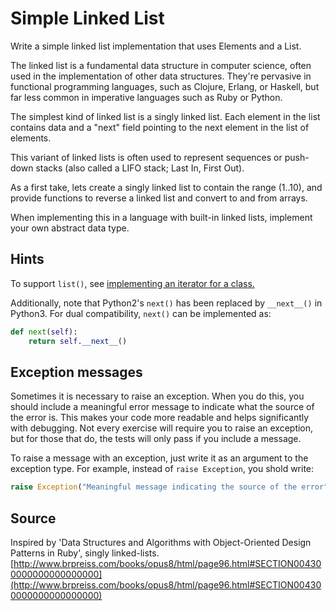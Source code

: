 # Simple Linked List

Write a simple linked list implementation that uses Elements and a List.

The linked list is a fundamental data structure in computer science, often used in the implementation of other data
structures. They're pervasive in functional programming languages, such as Clojure, Erlang, or Haskell, but far less
common in imperative languages such as Ruby or Python.

The simplest kind of linked list is a singly linked list. Each element in the list contains data and a "next" field
pointing to the next element in the list of elements.

This variant of linked lists is often used to represent sequences or push-down stacks (also called a LIFO stack; Last
In, First Out).

As a first take, lets create a singly linked list to contain the range (1..10), and provide functions to reverse a
linked list and convert to and from arrays.

When implementing this in a language with built-in linked lists, implement your own abstract data type.

## Hints

To support `list()`,
see [implementing an iterator for a class.](https://docs.python.org/3/tutorial/classes.html#iterators)

Additionally, note that Python2's `next()` has been replaced by `__next__()` in Python3. For dual
compatibility, `next()` can be implemented as:

```Python
def next(self):
    return self.__next__()
```

## Exception messages

Sometimes it is necessary to raise an exception. When you do this, you should include a meaningful error message to
indicate what the source of the error is. This makes your code more readable and helps significantly with debugging. Not
every exercise will require you to raise an exception, but for those that do, the tests will only pass if you include a
message.

To raise a message with an exception, just write it as an argument to the exception type. For example, instead of
`raise Exception`, you shold write:

```python
raise Exception("Meaningful message indicating the source of the error")
```

## Source

Inspired by 'Data Structures and Algorithms with Object-Oriented Design Patterns in Ruby', singly
linked-lists. [http://www.brpreiss.com/books/opus8/html/page96.html#SECTION004300000000000000000](http://www.brpreiss.com/books/opus8/html/page96.html#SECTION004300000000000000000)


